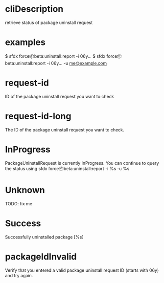 # cliDescription

retrieve status of package uninstall request

# examples

$ sfdx force:package:beta:uninstall:report -i 06y...
$ sfdx force:package:beta:uninstall:report -i 06y... -u me@example.com

# request-id

ID of the package uninstall request you want to check

# request-id-long

The ID of the package uninstall request you want to check.

# InProgress

PackageUninstallRequest is currently InProgress. You can continue to query the status using
sfdx force:package:beta:uninstall:report -i %s -u %s

# Unknown

TODO: fix me

# Success

Successfully uninstalled package [%s]

# packageIdInvalid

Verify that you entered a valid package uninstall request ID (starts with 06y) and try again.

